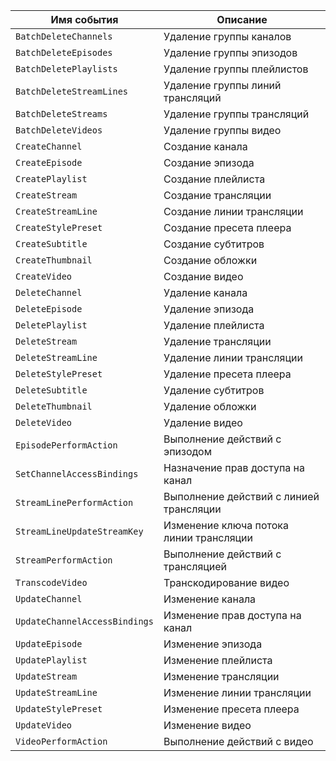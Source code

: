 Имя события | Описание
--- | ---
`BatchDeleteChannels` | Удаление группы каналов
`BatchDeleteEpisodes` | Удаление группы эпизодов
`BatchDeletePlaylists` | Удаление группы плейлистов
`BatchDeleteStreamLines` | Удаление группы линий трансляций
`BatchDeleteStreams` | Удаление группы трансляций
`BatchDeleteVideos` | Удаление группы видео
`CreateChannel` | Создание канала
`CreateEpisode` | Создание эпизода
`CreatePlaylist` | Создание плейлиста
`CreateStream` | Создание трансляции
`CreateStreamLine` | Создание линии трансляции
`CreateStylePreset` | Создание пресета плеера
`CreateSubtitle` | Создание субтитров
`CreateThumbnail` | Создание обложки
`CreateVideo` | Создание видео
`DeleteChannel` | Удаление канала
`DeleteEpisode` | Удаление эпизода
`DeletePlaylist` | Удаление плейлиста
`DeleteStream` | Удаление трансляции
`DeleteStreamLine` | Удаление линии трансляции
`DeleteStylePreset` | Удаление пресета плеера
`DeleteSubtitle` | Удаление субтитров
`DeleteThumbnail` | Удаление обложки
`DeleteVideo` | Удаление видео
`EpisodePerformAction` | Выполнение действий с эпизодом
`SetChannelAccessBindings` | Назначение прав доступа на канал
`StreamLinePerformAction` | Выполнение действий с линией трансляции
`StreamLineUpdateStreamKey` | Изменение ключа потока линии трансляции
`StreamPerformAction` | Выполнение действий с трансляцией
`TranscodeVideo` | Транскодирование видео
`UpdateChannel` | Изменение канала
`UpdateChannelAccessBindings` | Изменение прав доступа на канал
`UpdateEpisode` | Изменение эпизода
`UpdatePlaylist` | Изменение плейлиста
`UpdateStream` | Изменение трансляции
`UpdateStreamLine` | Изменение линии трансляции
`UpdateStylePreset` | Изменение пресета плеера
`UpdateVideo` | Изменение видео
`VideoPerformAction` | Выполнение действий с видео